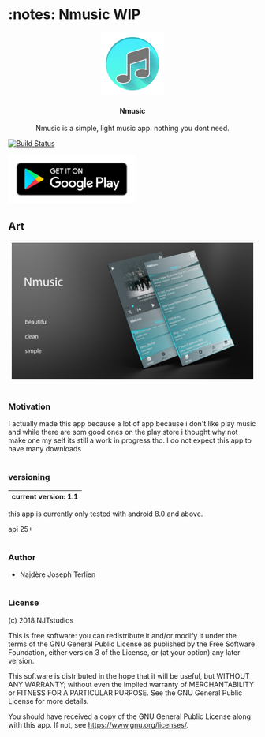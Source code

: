 <H1> :notes: Nmusic     WIP </H1>

<p align="center">
  <img src="https://github.com/NajdereT/Nmusic/blob/master/FontAwesome_f001(0)_128.png" >
 
 <H4 align="center"> Nmusic</H4>
</p>




<p align="center">
Nmusic is a simple, light music app.
nothing you dont need.
</p>

 [![Build Status](https://travis-ci.org/{ORG-or-USERNAME}/{REPO-NAME}.png?branch=master)](https://travis-ci.org/{ORG-or-USERNAME}/{REPO-NAME})




<img src="https://github.com/NajdereT/Nmusic/blob/master/google-play-badge.png "  height="100" >


<H2>Art</H2>



 | ![Image description](https://github.com/NajdereT/Nmusic/blob/master/2-Screens-Dark-Nmusic.png)|
 |--|


#
<H3>Motivation</H3>
 

<p>I actually made this app because a lot of app because i don't like play music and while there are som good ones
on the play store i thought why not make one my self its still a work in progress tho.
I do not expect this app to have many downloads </p>


#

<H3> versioning </H3>


| current version: 1.1|
| --------------------|

<p>this app is currently only tested with android 8.0 and above.</p>

<p>api 25+</p>

#
<H3>Author</H3>


- Najdère Joseph Terlien


#
<H3>License</H3>


<p> (c) 2018 NJTstudios

This is free software: you can redistribute it and/or modify it under the terms of the GNU General Public License as published by the Free Software Foundation, either version 3 of the License, or (at your option) any later version.

This software is distributed in the hope that it will be useful, but WITHOUT ANY WARRANTY; without even the implied warranty of MERCHANTABILITY or FITNESS FOR A PARTICULAR PURPOSE. See the GNU General Public License for more details.

You should have received a copy of the GNU General Public License along with this app. If not, see https://www.gnu.org/licenses/. </p>

#

